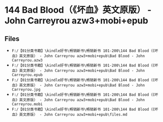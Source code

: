 # 144 Bad Blood（《坏血》英文原版） - John Carreyrou azw3+mobi+epub

## Files

- `F:/【01分类书籍】\kindle好书\畅销新书\畅销新书 101-200\144 Bad Blood（《坏血》英文原版） - John Carreyrou azw3+mobi+epub\Bad Blood - John Carreyrou.azw3`
- `F:/【01分类书籍】\kindle好书\畅销新书\畅销新书 101-200\144 Bad Blood（《坏血》英文原版） - John Carreyrou azw3+mobi+epub\Bad Blood - John Carreyrou.epub`
- `F:/【01分类书籍】\kindle好书\畅销新书\畅销新书 101-200\144 Bad Blood（《坏血》英文原版） - John Carreyrou azw3+mobi+epub\Bad Blood - John Carreyrou.jpg`
- `F:/【01分类书籍】\kindle好书\畅销新书\畅销新书 101-200\144 Bad Blood（《坏血》英文原版） - John Carreyrou azw3+mobi+epub\Bad Blood - John Carreyrou.mobi`
- `F:/【01分类书籍】\kindle好书\畅销新书\畅销新书 101-200\144 Bad Blood（《坏血》英文原版） - John Carreyrou azw3+mobi+epub\files.md`
